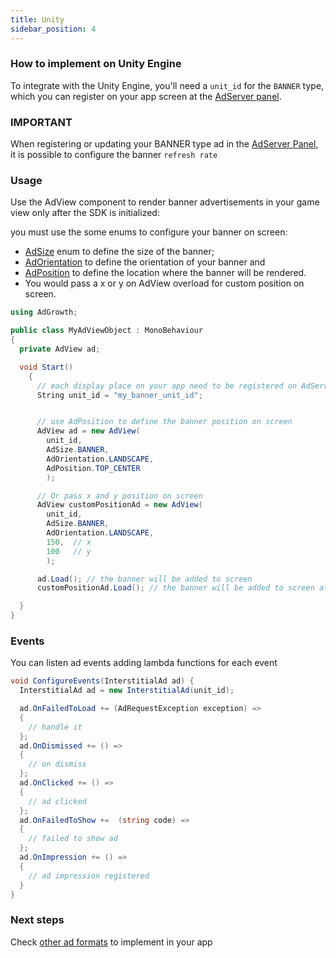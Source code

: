 ```yaml
---
title: Unity
sidebar_position: 4
---
```


### How to implement on Unity Engine

To integrate with the Unity Engine, you'll need a `unit_id` for the `BANNER` type, which you can register on your app screen at the [AdServer panel](https://adserver.adgrowth.com/mfe-apps/apps).

### IMPORTANT

When registering or updating your BANNER type ad in the [AdServer Panel](https://adserver.adgrowth.com/mfe-apps/apps), it is possible to configure the banner `refresh rate`

### Usage

Use the AdView component to render banner advertisements in your game view only after the SDK is initialized:

you must use the some enums to configure your banner on screen:

- [AdSize](../../api/unity/enums/ad_size.md) enum to define the size of the banner;
- [AdOrientation](../../api/unity/enums/ad_orientation.md) to define the orientation of your banner and
- [AdPosition](../../api/unity/enums/ad_position.md) to define the location where the banner will be rendered.
- You would pass a x or y on AdView overload for custom position on screen.

```csharp
using AdGrowth;

public class MyAdViewObject : MonoBehaviour
{
  private AdView ad;

  void Start()
    {
      // each display place on your app need to be registered on AdServer Panel.
      String unit_id = "my_banner_unit_id";


      // use AdPosition to define the banner position on screen
      AdView ad = new AdView(
        unit_id,
        AdSize.BANNER,
        AdOrientation.LANDSCAPE,
        AdPosition.TOP_CENTER
        );

      // Or pass x and y position on screen
      AdView customPositionAd = new AdView(
        unit_id,
        AdSize.BANNER,
        AdOrientation.LANDSCAPE,
        150,  // x
        100   // y
        );

      ad.Load(); // the banner will be added to screen
      customPositionAd.Load(); // the banner will be added to screen at the provided x and y position

  }
}

```

### Events
You can listen ad events adding lambda functions for each event

```csharp
void ConfigureEvents(InterstitialAd ad) {
  InterstitialAd ad = new InterstitialAd(unit_id);

  ad.OnFailedToLoad += (AdRequestException exception) =>
  {
    // handle it
  };
  ad.OnDismissed += () =>
  {
    // on dismiss
  };
  ad.OnClicked += () =>
  {
    // ad clicked
  };
  ad.OnFailedToShow +=  (string code) =>
  {
    // failed to show ad
  };
  ad.OnImpression += () =>
  {
    // ad impression registered
  }
}
```

### Next steps

Check [other ad formats](../../usage) to implement in your app

